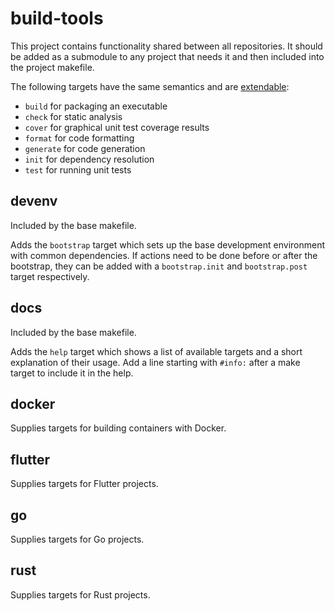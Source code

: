 # build-tools

This project contains functionality shared between all repositories.
It should be added as a submodule to any project that needs it and then included into the project makefile.

The following targets have the same semantics and are [extendable](https://www.gnu.org/software/make/manual/html_node/Double_002dColon.html):
- `build` for packaging an executable
- `check` for static analysis
- `cover` for graphical unit test coverage results
- `format` for code formatting
- `generate` for code generation
- `init` for dependency resolution
- `test` for running unit tests

## devenv

Included by the base makefile.

Adds the `bootstrap` target which sets up the base development environment with common dependencies.
If actions need to be done before or after the bootstrap, they can be added with a `bootstrap.init` and `bootstrap.post` target respectively.

## docs

Included by the base makefile.

Adds the `help` target which shows a list of available targets and a short explanation of their usage.
Add a line starting with `#info:` after a make target to include it in the help.

## docker

Supplies targets for building containers with Docker.

## flutter

Supplies targets for Flutter projects.

## go

Supplies targets for Go projects.

## rust

Supplies targets for Rust projects.
